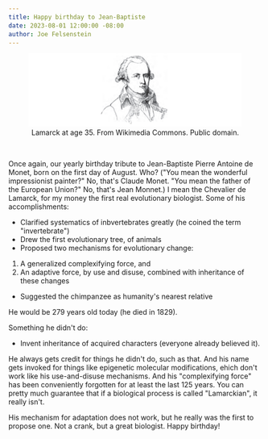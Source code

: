 ```yaml
---
title: Happy birthday to Jean-Baptiste
date: 2023-08-01 12:00:00 -08:00
author: Joe Felsenstein
---
```


<figure><img src="/uploads/2023/Lamarckat35.png" alt="[Lamarck at age 35]"/><figcaption><div align="center">Lamarck at age 35.  From Wikimedia Commons.  Public domain.</div></figcaption>
</figure>

<p>&nbsp;</p>

Once again, our yearly birthday tribute to Jean-Baptiste Pierre Antoine de Monet, born on the first day of August.  Who? ("You mean the 
wonderful impressionist painter?"  No, that's Claude Monet.  "You mean the father of the European Union?" No, that's Jean Monnet.)  I mean the Chevalier 
de Lamarck, for my money the first real evolutionary biologist.  Some of his accomplishments:

* Clarified systematics of inbvertebrates greatly (he coined the term "invertebrate")
* Drew the first evolutionary tree, of animals
* Proposed two mechanisms for evolutionary change:
1. A generalized complexifying force, and 
2. An adaptive force, by use and disuse, combined with inheritance of these changes
* Suggested the chimpanzee as humanity's nearest relative

He would be 279 years old today (he died in 1829).

Something he didn't do:

<!--more-->

* Invent inheritance of acquired characters (everyone already believed it).

He always gets credit for things he didn't do, such as that.  And his name gets invoked for things like epigenetic molecular modifications, 
ehich don't work like his use-and-disuse mechanisms.  And his "complexifying force" has been conveniently forgotten for at least the 
last 125 years.  You can pretty much guarantee that if a biological process is called "Lamarckian", it really isn't.

His mechanism for adaptation does not work, but he really was the first to propose one.  Not a crank, but a great biologist.
Happy birthday!
